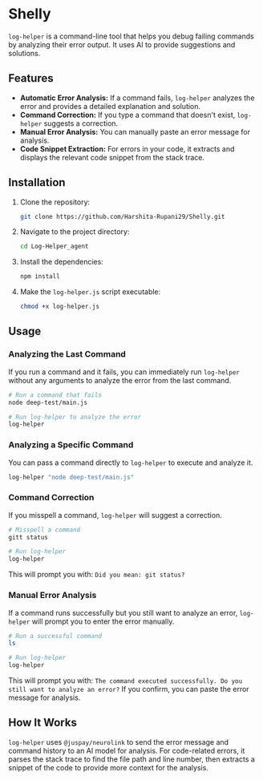 # Shelly

`log-helper` is a command-line tool that helps you debug failing commands by analyzing their error output. It uses AI to provide suggestions and solutions.

## Features

- **Automatic Error Analysis:** If a command fails, `log-helper` analyzes the error and provides a detailed explanation and solution.
- **Command Correction:** If you type a command that doesn't exist, `log-helper` suggests a correction.
- **Manual Error Analysis:** You can manually paste an error message for analysis.
- **Code Snippet Extraction:** For errors in your code, it extracts and displays the relevant code snippet from the stack trace.

## Installation

1.  Clone the repository:
    ```bash
    git clone https://github.com/Harshita-Rupani29/Shelly.git
    ```
2.  Navigate to the project directory:
    ```bash
    cd Log-Helper_agent
    ```
3.  Install the dependencies:
    ```bash
    npm install
    ```
4.  Make the `log-helper.js` script executable:
    ```bash
    chmod +x log-helper.js
    ```

## Usage

### Analyzing the Last Command

If you run a command and it fails, you can immediately run `log-helper` without any arguments to analyze the error from the last command.

```bash
# Run a command that fails
node deep-test/main.js

# Run log-helper to analyze the error
log-helper
```

### Analyzing a Specific Command

You can pass a command directly to `log-helper` to execute and analyze it.

```bash
log-helper "node deep-test/main.js"
```

### Command Correction

If you misspell a command, `log-helper` will suggest a correction.

```bash
# Misspell a command
gitt status

# Run log-helper
log-helper
```

This will prompt you with: `Did you mean: git status?`

### Manual Error Analysis

If a command runs successfully but you still want to analyze an error, `log-helper` will prompt you to enter the error manually.

```bash
# Run a successful command
ls

# Run log-helper
log-helper
```

This will prompt you with: `The command executed successfully. Do you still want to analyze an error?` If you confirm, you can paste the error message for analysis.

## How It Works

`log-helper` uses `@juspay/neurolink` to send the error message and command history to an AI model for analysis. For code-related errors, it parses the stack trace to find the file path and line number, then extracts a snippet of the code to provide more context for the analysis.
